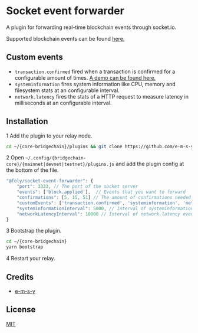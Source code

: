 # Socket event forwarder
A plugin for forwarding real-time blockchain events through socket.io.

Supported blockchain events can be found [here.](https://github.com/ArkEcosystem/core/blob/master/packages/core-event-emitter/src/index.ts#L12-L45)

## Custom events

- `transaction.confirmed` fired when a transaction is confirmed for a configurable amount of times. [A demo can be found here.](https://radians.nl/realtime-transaction-confirmation-demo)
- `systeminformation` fires system information like CPU, memory and filesystem stats at an configurable interval.
- `network.latency` fires the stats of a HTTP request to measure latency in milliseconds at an configurable interval.

## Installation
1 Add the plugin to your relay node. 
```bash
cd ~/{core-bridgechain}/plugins && git clone https://github.com/e-m-s-y/socket-event-forwarder
```
2 Open `~/.config/{bridgechain-core}/{mainnet|devnet|testnet}/plugins.js` and add the plugin config at the bottom of the file.
```js
"@foly/socket-event-forwarder": {
    "port": 3333, // The port of the socket server
    "events": ['block.applied'],  // Events that you want to forward
    "confirmations": [5, 15, 51] // The amount of confirmations needed before firing the transaction.confirmed event 
    "customEvents": ['transaction.confirmed', 'systeminformation', 'network.latency'] // Enabled custom events
    "systeminformationInterval": 5000, // Interval of systeminformation event
    "networkLatencyInterval": 10000 // Interval of network.latency event
}
```
3 Bootstrap the plugin.
```bash
cd ~/{core-bridgechain}
yarn bootstrap
```
4 Restart your relay.

## Credits

- [e-m-s-y](https://github.com/e-m-s-y)

## License

[MIT](LICENSE)
